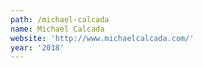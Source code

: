 ```yaml
---
path: /michael-calcada
name: Michael Calcada
website: 'http://www.michaelcalcada.com/'
year: '2018'
---
```


